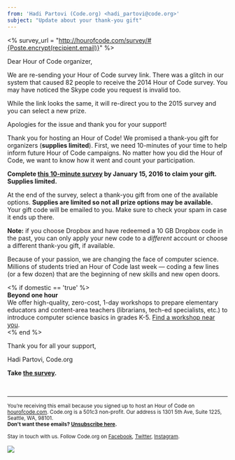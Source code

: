 ```yaml
---
from: 'Hadi Partovi (Code.org) <hadi_partovi@code.org>'
subject: "Update about your thank-you gift"
---
```

<% survey_url = "http://hourofcode.com/survey/#{Poste.encrypt(recipient.email)}" %>

Dear Hour of Code organizer,

We are re-sending your Hour of Code survey link. There was a glitch in our system that caused 82 people to receive the 2014 Hour of Code survey. You may have noticed the Skype code you request is invalid too.

While the link looks the same, it will re-direct you to the 2015 survey and you can select a new prize.

Apologies for the issue and thank you for your support!

Thank you for hosting an Hour of Code! We promised a thank-you gift for organizers (**supplies limited**). First, we need 10-minutes of your time to help inform future Hour of Code campaigns. No matter how you did the Hour of Code, we want to know how it went and count your participation. 

**Complete [this 10-minute survey](<%= survey_url %>) by January 15, 2016 to claim your gift. Supplies limited.**

At the end of the survey, select a thank-you gift from one of the available options. **Supplies are limited so not all prize options may be available.** Your gift code will be emailed to you. Make sure to check your spam in case it ends up there.

**Note:** if you choose Dropbox and have redeemed a 10 GB Dropbox code in the past, you can only apply your new code to a *different* account or choose a different thank-you gift, if available.

Because of your passion, we are changing the face of computer science. Millions of students tried an Hour of Code last week ― coding a few lines (or a few dozen) that are the beginning of new skills and new open doors.

<% if domestic == 'true' %>  
**Beyond one hour**  
We offer high-quality, zero-cost, 1-day workshops to prepare elementary educators and content-area teachers (librarians, tech-ed specialists, etc.) to introduce computer science basics in grades K-5. [Find a workshop near you](http://code.org/professional-development-workshops).  
<% end %>

Thank you for all your support,

Hadi Partovi, Code.org

**Take [the survey](<%= survey_url %>).**

<br/>
<hr/>

<p><small>You’re receiving this email because you signed up to host an Hour of Code on <a href="https://hourofcode.com/">hourofcode.com</a>. Code.org is a 501c3 non-profit. Our address is 1301 5th Ave, Suite 1225, Seattle, WA, 98101.</small> <br />
<small><strong>Don't want these emails? <a href="<%= unsubscribe_link %>">Unsubscribe here</a>.</strong></small></p>
<p><small>Stay in touch with us. Follow Code.org on
<a href="https://www.facebook.com/Code.org">Facebook</a>, <a href="https://twitter.com/codeorg">Twitter</a>, <a href="https://instagram.com/codeorg">Instagram</a>.
</small></p>

![](<%= tracking_pixel %>)
